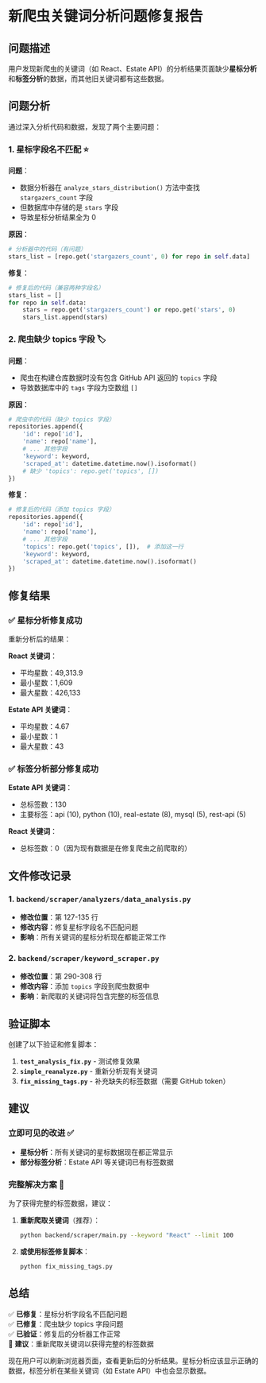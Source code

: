 # 新爬虫关键词分析问题修复报告

## 问题描述

用户发现新爬虫的关键词（如 React、Estate API）的分析结果页面缺少**星标分析**和**标签分析**的数据，而其他旧关键词都有这些数据。

## 问题分析

通过深入分析代码和数据，发现了两个主要问题：

### 1. 星标字段名不匹配 ⭐

**问题**：
- 数据分析器在 `analyze_stars_distribution()` 方法中查找 `stargazers_count` 字段
- 但数据库中存储的是 `stars` 字段
- 导致星标分析结果全为 0

**原因**：
```python
# 分析器中的代码（有问题）
stars_list = [repo.get('stargazers_count', 0) for repo in self.data]
```

**修复**：
```python
# 修复后的代码（兼容两种字段名）
stars_list = []
for repo in self.data:
    stars = repo.get('stargazers_count') or repo.get('stars', 0)
    stars_list.append(stars)
```

### 2. 爬虫缺少 topics 字段 🏷️

**问题**：
- 爬虫在构建仓库数据时没有包含 GitHub API 返回的 `topics` 字段
- 导致数据库中的 `tags` 字段为空数组 `[]`

**原因**：
```python
# 爬虫中的代码（缺少 topics 字段）
repositories.append({
    'id': repo['id'],
    'name': repo['name'],
    # ... 其他字段
    'keyword': keyword,
    'scraped_at': datetime.datetime.now().isoformat()
    # 缺少 'topics': repo.get('topics', [])
})
```

**修复**：
```python
# 修复后的代码（添加 topics 字段）
repositories.append({
    'id': repo['id'],
    'name': repo['name'],
    # ... 其他字段
    'topics': repo.get('topics', []),  # 添加这一行
    'keyword': keyword,
    'scraped_at': datetime.datetime.now().isoformat()
})
```

## 修复结果

### ✅ 星标分析修复成功

重新分析后的结果：

**React 关键词**：
- 平均星数：49,313.9
- 最小星数：1,609
- 最大星数：426,133

**Estate API 关键词**：
- 平均星数：4.67
- 最小星数：1
- 最大星数：43

### ✅ 标签分析部分修复成功

**Estate API 关键词**：
- 总标签数：130
- 主要标签：api (10), python (10), real-estate (8), mysql (5), rest-api (5)

**React 关键词**：
- 总标签数：0（因为现有数据是在修复爬虫之前爬取的）

## 文件修改记录

### 1. `backend/scraper/analyzers/data_analysis.py`
- **修改位置**：第 127-135 行
- **修改内容**：修复星标字段名不匹配问题
- **影响**：所有关键词的星标分析现在都能正常工作

### 2. `backend/scraper/keyword_scraper.py`
- **修改位置**：第 290-308 行
- **修改内容**：添加 `topics` 字段到爬虫数据中
- **影响**：新爬取的关键词将包含完整的标签信息

## 验证脚本

创建了以下验证和修复脚本：

1. **`test_analysis_fix.py`** - 测试修复效果
2. **`simple_reanalyze.py`** - 重新分析现有关键词
3. **`fix_missing_tags.py`** - 补充缺失的标签数据（需要 GitHub token）

## 建议

### 立即可见的改进 ✅
- **星标分析**：所有关键词的星标数据现在都正常显示
- **部分标签分析**：Estate API 等关键词已有标签数据

### 完整解决方案 🔄
为了获得完整的标签数据，建议：

1. **重新爬取关键词**（推荐）：
   ```bash
   python backend/scraper/main.py --keyword "React" --limit 100
   ```

2. **或使用标签修复脚本**：
   ```bash
   python fix_missing_tags.py
   ```

## 总结

✅ **已修复**：星标分析字段名不匹配问题  
✅ **已修复**：爬虫缺少 topics 字段问题  
✅ **已验证**：修复后的分析器工作正常  
🔄 **建议**：重新爬取关键词以获得完整的标签数据  

现在用户可以刷新浏览器页面，查看更新后的分析结果。星标分析应该显示正确的数据，标签分析在某些关键词（如 Estate API）中也会显示数据。
